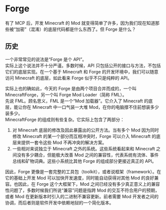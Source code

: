 # Forge

有了 MCP 后，开发 Minecraft 的 Mod 就变得简单了许多，因为我们现在知道那些被“加密”（混淆）的底层代码都是什么东西了。但 Forge 是什么？

## 历史

一个非常常见的说法是“Forge 是个 API”。  
实际上这个说法并不十分严谨。多数时候，API 只包括公开的接口与方法，不包括它们的底层实现。在一个基于 Minecraft 和 Forge 的开发环境中，我们可以随意访问 Minecraft 的底层，如此看来 Forge 似乎不只是纯粹的 API。

实际上也的确如此，今天的 Forge 是由两个项目合并而成的，一个叫 MinecraftForge，另一个叫 Forge Mod Loader（简称 FML）。  
先说 FML。顾名思义，FML 是一个“Mod 加载器”。它介入了 Minecraft 的底层，能让你在 Minecraft 中一口气装一大堆 Mod，在你的电脑撑不住前想装多少装多少。  
MinecraftForge 的组成则有些复杂。它实际上包含了两部分：

  1. 对 Minecraft 底层的修改及因此暴露出的公开方法。当有多个 Mod 因为同时修改 Minecraft 的某一个部分而互相冲突时，Forge 可以介入 Minecraft 的底层来提供一套令这些 Mod 不再冲突的解决方案。
  2. 一些相对来说独立于 Minecraft 之外的系统。这些系统看起来和 Minecraft 之间没有多少耦合，但能极大改善 Mod 之间的兼容性，代表系统有流体、事件总线和矿物词典。这些小系统比其他 Forge 的组成部分更接近真正的 API。

因此，Forge 更像是一套完整的工具包（toolkit），或者说框架（framework）。在它的基础上开发 Mod 可以加快开发速度，同时能自动获得对其他 Mod 的良好兼容。也因此，在 Forge 这个大框架下，Mod 之间已经没有多少真正意义上的兼容性问题了，多数时候我们所说“兼容”问题是指跨 Mod 的交互不符合用户的预期，或者 Mod 在更新版本时引入的二进制不兼容更新。前者需要 Mod 开发者之间的协调，而后者则是软件开发中依赖地狱的一个简化版本。
